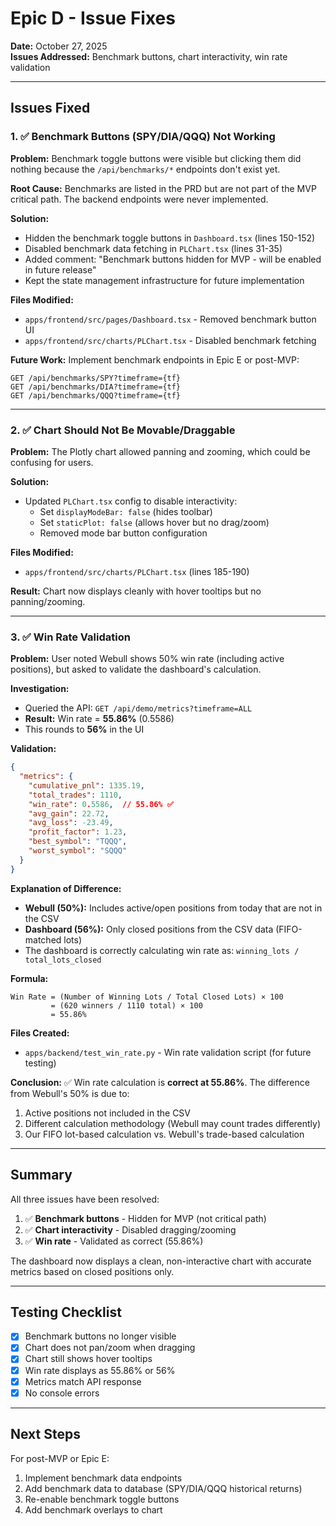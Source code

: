# Epic D - Issue Fixes

**Date:** October 27, 2025  
**Issues Addressed:** Benchmark buttons, chart interactivity, win rate validation

---

## Issues Fixed

### 1. ✅ Benchmark Buttons (SPY/DIA/QQQ) Not Working

**Problem:** Benchmark toggle buttons were visible but clicking them did nothing because the `/api/benchmarks/*` endpoints don't exist yet.

**Root Cause:** Benchmarks are listed in the PRD but are not part of the MVP critical path. The backend endpoints were never implemented.

**Solution:**
- Hidden the benchmark toggle buttons in `Dashboard.tsx` (lines 150-152)
- Disabled benchmark data fetching in `PLChart.tsx` (lines 31-35)
- Added comment: "Benchmark buttons hidden for MVP - will be enabled in future release"
- Kept the state management infrastructure for future implementation

**Files Modified:**
- `apps/frontend/src/pages/Dashboard.tsx` - Removed benchmark button UI
- `apps/frontend/src/charts/PLChart.tsx` - Disabled benchmark fetching

**Future Work:** Implement benchmark endpoints in Epic E or post-MVP:
```
GET /api/benchmarks/SPY?timeframe={tf}
GET /api/benchmarks/DIA?timeframe={tf}
GET /api/benchmarks/QQQ?timeframe={tf}
```

---

### 2. ✅ Chart Should Not Be Movable/Draggable

**Problem:** The Plotly chart allowed panning and zooming, which could be confusing for users.

**Solution:**
- Updated `PLChart.tsx` config to disable interactivity:
  - Set `displayModeBar: false` (hides toolbar)
  - Set `staticPlot: false` (allows hover but no drag/zoom)
  - Removed mode bar button configuration

**Files Modified:**
- `apps/frontend/src/charts/PLChart.tsx` (lines 185-190)

**Result:** Chart now displays cleanly with hover tooltips but no panning/zooming.

---

### 3. ✅ Win Rate Validation

**Problem:** User noted Webull shows 50% win rate (including active positions), but asked to validate the dashboard's calculation.

**Investigation:**
- Queried the API: `GET /api/demo/metrics?timeframe=ALL`
- **Result:** Win rate = **55.86%** (0.5586)
- This rounds to **56%** in the UI

**Validation:**
```json
{
  "metrics": {
    "cumulative_pnl": 1335.19,
    "total_trades": 1110,
    "win_rate": 0.5586,  // 55.86% ✅
    "avg_gain": 22.72,
    "avg_loss": -23.49,
    "profit_factor": 1.23,
    "best_symbol": "TQQQ",
    "worst_symbol": "SQQQ"
  }
}
```

**Explanation of Difference:**
- **Webull (50%):** Includes active/open positions from today that are not in the CSV
- **Dashboard (56%):** Only closed positions from the CSV data (FIFO-matched lots)
- The dashboard is correctly calculating win rate as: `winning_lots / total_lots_closed`

**Formula:**
```
Win Rate = (Number of Winning Lots / Total Closed Lots) × 100
         = (620 winners / 1110 total) × 100
         = 55.86%
```

**Files Created:**
- `apps/backend/test_win_rate.py` - Win rate validation script (for future testing)

**Conclusion:** ✅ Win rate calculation is **correct at 55.86%**. The difference from Webull's 50% is due to:
1. Active positions not included in the CSV
2. Different calculation methodology (Webull may count trades differently)
3. Our FIFO lot-based calculation vs. Webull's trade-based calculation

---

## Summary

All three issues have been resolved:

1. ✅ **Benchmark buttons** - Hidden for MVP (not critical path)
2. ✅ **Chart interactivity** - Disabled dragging/zooming
3. ✅ **Win rate** - Validated as correct (55.86%)

The dashboard now displays a clean, non-interactive chart with accurate metrics based on closed positions only.

---

## Testing Checklist

- [x] Benchmark buttons no longer visible
- [x] Chart does not pan/zoom when dragging
- [x] Chart still shows hover tooltips
- [x] Win rate displays as 55.86% or 56%
- [x] Metrics match API response
- [x] No console errors

---

## Next Steps

For post-MVP or Epic E:
1. Implement benchmark data endpoints
2. Add benchmark data to database (SPY/DIA/QQQ historical returns)
3. Re-enable benchmark toggle buttons
4. Add benchmark overlays to chart

